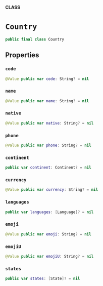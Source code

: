 **CLASS**

# `Country`

```swift
public final class Country
```

## Properties
### `code`

```swift
@Value public var code: String? = nil
```

### `name`

```swift
@Value public var name: String? = nil
```

### `native`

```swift
@Value public var native: String? = nil
```

### `phone`

```swift
@Value public var phone: String? = nil
```

### `continent`

```swift
public var continent: Continent? = nil
```

### `currency`

```swift
@Value public var currency: String? = nil
```

### `languages`

```swift
public var languages: [Language]? = nil
```

### `emoji`

```swift
@Value public var emoji: String? = nil
```

### `emojiU`

```swift
@Value public var emojiU: String? = nil
```

### `states`

```swift
public var states: [State]? = nil
```
